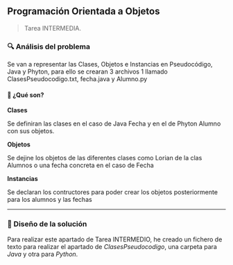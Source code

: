 ## Programación Orientada a Objetos




> Tarea INTERMEDIA.



### 🔍 Análisis del problema




Se van a representar las Clases, Objetos e Instancias en Pseudocódigo, Java y Phyton, para ello se crearan 3 archivos 1 llamado ClasesPseudocodigo.txt, fecha.java y Alumno.py




#### 🤔 ¿Qué son?




**Clases**




Se definiran las clases en el caso de Java Fecha y en el de Phyton Alumno con sus objetos.




**Objetos**




Se dejine los objetos de las diferentes clases como Lorian de la clas Alumnos o una fecha concreta en el caso de Fecha




**Instancias**




Se declaran los contructores para poder crear los objetos posteriormente para los alumnos y las fechas




---




### 📐 Diseño de la solución




Para realizar este apartado de Tarea INTERMEDIO, he creado un fichero de texto para realizar el apartado de _ClasesPseudocodigo_, una carpeta para _Java_ y otra para _Python_.








